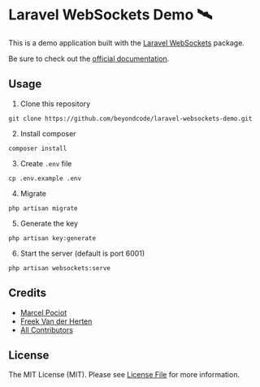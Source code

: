 # Laravel WebSockets Demo 🛰

This is a demo application built with the [Laravel WebSockets](https://github.com/beyondcode/laravel-websockets) package.

Be sure to check out the [official documentation](https://docs.beyondco.de/laravel-websockets/).

## Usage

1. Clone this repository
```shell
git clone https://github.com/beyondcode/laravel-websockets-demo.git
```
2. Install composer
```shell
composer install
```
3. Create `.env` file
```shell
cp .env.example .env
```
4. Migrate
```shell
php artisan migrate
```
5. Generate the key
```shell
php artisan key:generate
```
6. Start the server (default is port 6001)
```shell
php artisan websockets:serve
```

## Credits

- [Marcel Pociot](https://github.com/mpociot)
- [Freek Van der Herten](https://github.com/freekmurze)
- [All Contributors](../../contributors)

## License

The MIT License (MIT). Please see [License File](LICENSE.md) for more information.
